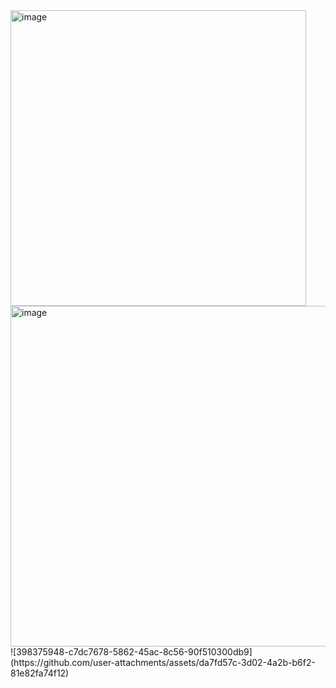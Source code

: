 <img width="473" alt="image" src="https://github.com/user-attachments/assets/1b90da71-a5a9-4fa7-bbbe-c723b8a1831a" />


<img width="545" alt="image" src="https://github.com/user-attachments/assets/d7e63abd-bc4f-42d0-941f-0ef16bec1695" />
![398375948-c7dc7678-5862-45ac-8c56-90f510300db9](https://github.com/user-attachments/assets/da7fd57c-3d02-4a2b-b6f2-81e82fa74f12)
